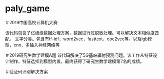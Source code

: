 # paly_game

＃2019中国高校计算机大赛  

该代码包含了亿级级数据处理方案，数据进行过脱敏处理。可以解决文本相似度匹配。
文字分类。包含有tf-idf，word2vec，fasttext，doc2vec等。以及lgb模型，cnn，多输入神经网络等

＃2019研究生数学建模A题
该代码解决了5G基站辐射预测问题。该工作从特征设计制作，特征选择到模型内置。最终获得了研究生数学建模第7名的成绩。

＃验证码识别解决方案

